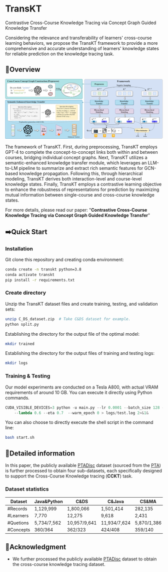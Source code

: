 # TransKT
Contrastive Cross-Course Knowledge Tracing via Concept Graph Guided Knowledge Transfer


Considering the relevance and transferability of learners' cross-course learning behaviors, we propose the TransKT framework to provide a more comprehensive and accurate understanding of learners' knowledge states for reliable prediction on the knowledge tracing task.
## 🌟Overview
![TransKT_workflow](assets/mainwork.png)

The framework of TransKT. First, during preprocessing, TransKT employs GPT-4 to complete the concept-to-concept links both within and between courses, bridging individual concept graphs. Next, TransKT utilizes a semantic-enhanced knowledge transfer module, which leverages an LLM-to-LM pipeline to summarize and extract rich semantic features for GCN-based knowledge propagation. Following this, through hierarchical modeling, TransKT derives both interaction-level and course-level knowledge states. Finally, TransKT employs a contrastive learning objective to enhance the robustness of representations for prediction by maximizing mutual information between single-course and cross-course knowledge states.



For more details, please read our paper: "**Contrastive Cross-Course Knowledge Tracing via
Concept Graph Guided Knowledge Transfer**"
## ➡️Quick Start
### Installation
Git clone this repository and creating conda environment:
```bash
conda create -n transkt python=3.8
conda activate transkt
pip install -r requirements.txt 
```
### Create directory
Unzip the TransKT dataset files and create training, testing, and validation sets:
```bash
unzip C_DS_dataset.zip  # Take C&DS dataset for example.
python split.py
```
Establishing the directory for the output file of the optimal model:
```bash
mkdir trained
```
Establishing the directory for the output files of training and testing logs:
```bash
mkdir logs
```
### Training & Testing
Our model experiments are conducted on a Tesla A800, with actual VRAM requirements of around 10 GB. You can execute it directly using Python commands.
```python
CUDA_VISIBLE_DEVICES=3 python -u main.py --lr 0.0001 --batch_size 128 --model_id ours --num_epoch 200 --gnn 2  --optim adamw  --IM 1 \
    --lambda 0.6 --eta 0.7  --warm_epoch 0 > logs/test.log 2>&1&
```
You can also choose to directly execute the shell script in the command line:
```bash
bash start.sh
```


## 📌Detailed information

In this paper, the publicly available [PTADisc](https://github.com/wahr0411/PTADisc?tab=readme-ov-file) dataset (sourced from the [PTA](https://pintia.cn/)) is further processed to obtain four sub-datasets, each specifically designed to support the Cross-Course Knowledge tracing (**CCKT**) task.


### Dataset statistics

| Dataset       | Java&Python | C&DS   | C&Java | CS&MA |
|---------------|-------------|--------|--------|--------|
| #Records     | 1,129,999       | 1,800,066  | 1,501,414  | 282,135
| #Learners     | 7,770        | 12,275  | 9,618  |2,431
| #Quetions     | 5,734/7,562  | 10,957/9,641 | 11,934/7,624 | 5,870/1,386
| #Concepts     | 360/364     | 362/323 | 424/408 |359/140







## 🎉Acknowledgment
* We further processed the publicly available [PTADisc](https://github.com/wahr0411/PTADisc?tab=readme-ov-file) dataset to obtain the cross-course knowledge tracing dataset.